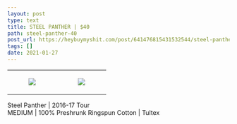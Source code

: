 ```yaml
---
layout: post
type: text
title: STEEL PANTHER | $40
path: steel-panther-40
post_url: https://heybuymyshit.com/post/641476815431532544/steel-panther-40
tags: []
date: 2021-01-27
---
```




<table style="width:100%;"><tr><td style="vertical-align:top;">
      <figure class="tmblr-full" data-orig-height="2048" data-orig-width="1365" data-orig-src="https://concertshirts.netlify.app/shirts/0037/0037-01.jpg"><img src="https://64.media.tumblr.com/1c4ce2d068b3d66ceeb00667710c6445/6ef6112e283ff431-9c/s540x810/ccdd51a8f37d0038575f6cb13e99d00cb722a4eb.jpg" data-orig-height="2048" data-orig-width="1365" data-orig-src="https://concertshirts.netlify.app/shirts/0037/0037-01.jpg"/></figure></td>
    <td style="vertical-align:top;">
      <figure class="tmblr-full" data-orig-height="2048" data-orig-width="1365" data-orig-src="https://concertshirts.netlify.app/shirts/0037/0037-02.jpg"><img src="https://64.media.tumblr.com/63e6480cd3a996202cbd39e8cc936339/6ef6112e283ff431-5b/s540x810/b42b5b63e36bfe21789c6b4c5cb6bfd09e75c78f.jpg" data-orig-height="2048" data-orig-width="1365" data-orig-src="https://concertshirts.netlify.app/shirts/0037/0037-02.jpg"/></figure></td>
  </tr></table><p>
  Steel Panther | 2016-17 Tour<br/>MEDIUM | 100% Preshrunk Ringspun Cotton | Tultex
</p>
